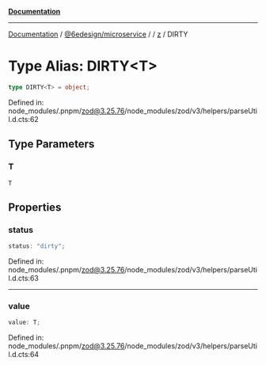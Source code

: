 [**Documentation**](../../../../../README.md)

***

[Documentation](../../../../../README.md) / [@6edesign/microservice](../../../README.md) / [](../../../README.md) / [z](../README.md) / DIRTY

# Type Alias: DIRTY&lt;T&gt;

```ts
type DIRTY<T> = object;
```

Defined in: node\_modules/.pnpm/zod@3.25.76/node\_modules/zod/v3/helpers/parseUtil.d.cts:62

## Type Parameters

### T

`T`

## Properties

### status

```ts
status: "dirty";
```

Defined in: node\_modules/.pnpm/zod@3.25.76/node\_modules/zod/v3/helpers/parseUtil.d.cts:63

***

### value

```ts
value: T;
```

Defined in: node\_modules/.pnpm/zod@3.25.76/node\_modules/zod/v3/helpers/parseUtil.d.cts:64
